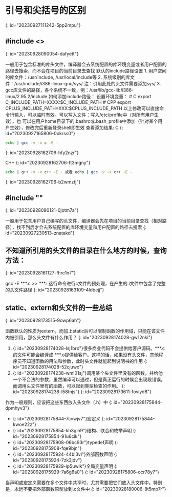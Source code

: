 # 引号和尖括号的区别
{: id="20230927111242-5pp2mpu"}

## <span data-type="strong">#include &lt;&gt;</span>
{: id="20230928090054-dafyett"}

一般用于包含标准的库头文件，编译器会去<span data-type="strong">系统配置的库环境变量或者用户配置的路径</span>去搜索，而不会在项目的当前目录去查找
	<span data-type="strong">默认的include路径设置</span>
		1. 用户空间的库文件：/usr/include, /usr/local/include等
		2. 系统级别的库文件：/usr/include/i386-linux-gnu/sys/	 注：引用此处的头文件需要添加sys/
		3. gcc库文件的路径，各个系统不一致，例：/usr/lib/gcc-lib/i386-linux/2.95.2/include
	<span data-type="strong">如何添加include路径</span>：
		<span data-type="strong em">设置环境变量：</span>
		# C
			export C_INCLUDE_PATH=XXXX:$C_INCLUDE_PATH
		# CPP
			export CPLUS_INCLUDE_PATH=XXX:$CPLUS_INCLUDE_PATH
		以上修改可以直接命令行输入，可以临时有效。可以写入文件：写入/etc/profile中（对所有用户生效），也		可以在用户home目录下的.bashrc或.bash_profile中添加（针对某个用户生效），修改完后重新登录shell即生效
		<span data-type="strong em">查看添加结果:</span>
		C
{: id="20230927165806-0okrss0"}

```bash
echo | gcc -v -x c -E -
```
{: id="20230928162706-hfy2nzr"}

<span data-type="strong">		</span>C++
{: id="20230928162706-ft3mgny"}

```bash
echo | g++ -v -x c++ -E - 或者 echo | gcc -v -x c++ -E -
```
{: id="20230928162706-b2wmztj"}

## #include ""
{: id="20230928090121-0jotm7a"}

一般用于包含用户自己编写的头文件，编译器会先在项目的<span data-type="strong">当前目录查找（相对路径）</span>，找不到后才会去系统配置的库环境变量和用户配置的路径去搜索
{: id="20230927230513-znatakd"}

## 不知道所引用的头文件的目录在什么地方的时候，查询方法：
{: id="20230928161127-fhrc1n7"}

gcc -E ***.c >> ***.i
这行命令进行c文件的预处理，在产生的.i文件中包含了完整的头文件路径
{: id="20230928163109-4ldbejj"}

## static、extern和头文件的一些总结
{: id="20230928173515-9owp6ah"}

函数默认的性质为extern，而加上static后可以限制函数的作用域，只能在该文件内被引用，<span data-type="strong">那么头文件有什么作用？</span>
{: id="20230928174028-gw12nki"}

1. {: id="20230928174028-lsj1brx"}很多商业代码不会提供给客户源码。***.c的文件可能会编译成 ***.o提供给客户。这样的话，如果没有头文件，其他程序员不知道函数的用法和参数，此时头文件就能起到说明书的作用
    {: id="20230928174028-52cjuwx"}
2. {: id="20230928174238-wml01sj"}调用某个头文件里没有的函数，并给他一个不合法的参数，虽然编译可以通过，但是真正运行的时候会出现<span data-type="strong">段错误</span>。而调用头文件里有的函数，可以起到类型检查的作用。
    {: id="20230928174238-l58tnjs"}
{: id="20230928173611-foviyd8"}

作为一般规则，应该把这些东西放入头文件（.h）中
{: id="20230928175844-dpmhyv3"}

* {: id="20230928175844-7cvwjv7"}宏定义
  {: id="20230928175844-kwoe22z"}
* {: id="20230928175854-kh3gih9"}结构、联合和枚举声明
  {: id="20230928175854-91u6cik"}
* {: id="20230928175908-06bc93r"}typedef声明
  {: id="20230928175908-fqe9bjn"}
* {: id="20230928175924-44bl3vl"}外部函数声明
  {: id="20230928175924-7zk3jdv"}
* {: id="20230928175929-ip5uwlk"}全局变量声明
  {: id="20230928175929-7a6g6a0"}
{: id="20230928175806-ocr78y7"}

当声明或宏定义需要在多个文件中共享时，尤其需要把它们放入头文件中。特别是，永远不要把外部函数原型放到.c文件中
{: id="20230928180006-8t5mp7r"}
